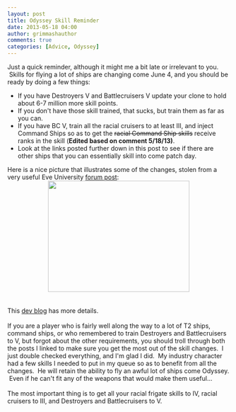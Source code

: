 ```yaml
---
layout: post
title: Odyssey Skill Reminder
date: 2013-05-18 04:00
author: grimmashauthor
comments: true
categories: [Advice, Odyssey]
---
```

Just a quick reminder, although it might me a bit late or irrelevant to you. &nbsp;Skills for flying a lot of ships are changing come June 4, and you should be ready by doing a few things:<br /><div></div><div><ul><li>If you have Destroyers V and Battlecruisers V update your clone to hold about 6-7 million more skill points.</li><li>If you don't have those skill trained, that sucks, but train them as far as you can.</li><li>If you have BC V, train all the racial cruisers to at least III, and inject Command Ships so as to get the <strike>racial Command Ship skills</strike> receive ranks in the skill (<strong>Edited based on comment 5/18/13)</strong>.</li><li>Look at the links posted further down in this post to see if there are other ships that you can essentially skill into come patch day.</li></ul>Here is a nice picture that illustrates some of the changes, stolen from a very useful Eve University <a href="http://forum.eveuniversity.org/viewtopic.php?f=29&amp;t=65344&amp;sid=a21276bb3c28d012c7a8ce28c4acd4be">forum post</a>:<br /><div style="clear: both; text-align: center;"><a href="http://grimmash.com/wp-content/uploads/2013/05/Odysey-Skills-300x2361.png" style="margin-left: 1em; margin-right: 1em;"><img border="0" height="251" src="http://grimmash.com/wp-content/uploads/2013/05/Odysey-Skills-300x2361-300x236.png" width="320" /></a></div><br /><br />This <a href="http://community.eveonline.com/news/dev-blogs/74234">dev blog</a> has more details.<br /><br />If you are a player who is fairly well along the way to a lot of T2 ships, command ships, or who remembered to train Destroyers and Battlecruisers to V, but forgot about the other requirements, you should troll through both the posts I linked to make sure you get the most out of the skill changes. &nbsp;I just double checked everything, and I'm glad I did. &nbsp;My industry character had a few skills I needed to put in my queue so as to benefit from all the changes. &nbsp;He will retain the ability to fly an awful lot of ships come Odyssey. &nbsp;Even if he can't fit any of the weapons that would make them useful...<br /><br />The most important thing is to get all your racial frigate skills to IV, racial cruisers to III, and Destroyers and Battlecruisers to V.&nbsp;</div>
